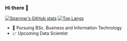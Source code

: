 ### Hi there 👋

[![Sparrow's GitHub stats](https://github-readme-stats.vercel.app/api?username=SparrowTheWalker&theme=radical&show_icons=true)](https://github.com/anuraghazra/github-readme-stats)  [![Top Langs](https://github-readme-stats.vercel.app/api/top-langs/?username=SparrowTheWalker&theme=radical&show_icons=true)](https://github.com/anuraghazra/github-readme-stats)



- 🌱 Pursuing BSc. Business and Information Technology
- 📈 Upcoming Data Scientist
